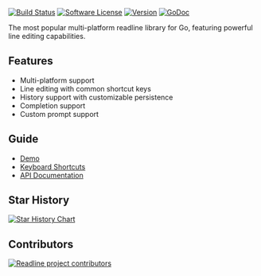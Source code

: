 [![Build Status](https://travis-ci.org/chzyer/readline.svg?branch=master)](https://travis-ci.org/chzyer/readline)
[![Software License](https://img.shields.io/badge/license-MIT-brightgreen.svg)](LICENSE.md)
[![Version](https://img.shields.io/github/tag/chzyer/readline.svg)](https://github.com/chzyer/readline/releases)
[![GoDoc](https://pkg.go.dev/github.com/chzyer/readline?status.svg)](https://pkg.go.dev/github.com/chzyer/readline)

The most popular multi-platform readline library for Go, featuring powerful line editing capabilities.

## Features

- Multi-platform support
- Line editing with common shortcut keys
- History support with customizable persistence
- Completion support
- Custom prompt support

## Guide

* [Demo](example/readline-demo/readline-demo.go)
* [Keyboard Shortcuts](doc/shortcut.md)
* [API Documentation](https://pkg.go.dev/github.com/chzyer/readline)

## Star History

[![Star History Chart](https://api.star-history.com/svg?repos=chzyer/readline&type=Date)](https://star-history.com/#chzyer/readline&Date)

## Contributors

<a href="https://github.com/chzyer/readline/graphs/contributors">
  <img src="https://contrib.rocks/image?repo=chzyer/readline" alt="Readline project contributors" />
</a>